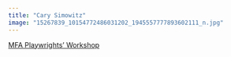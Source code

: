 ```yaml
---
title: "Cary Simowitz"
image: "15267839_10154772486031202_1945557777893602111_n.jpg"
---
```


[MFA Playwrights’ Workshop](/programs/mfa-playwrights-workshop)
